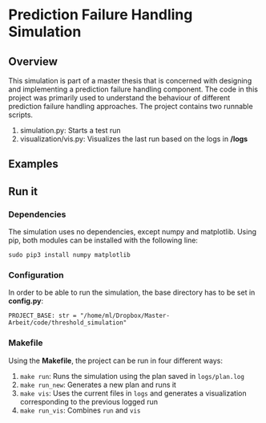 # Prediction Failure Handling Simulation

## Overview

This simulation is part of a master thesis that is concerned with designing and implementing a prediction failure handling component.
The code in this project was primarily used to understand the behaviour of different prediction failure handling approaches. The project contains two runnable scripts.

1. simulation.py: Starts a test run
2. visualization/vis.py: Visualizes the last run based on the logs in **/logs**

## Examples


## Run it
### Dependencies
The simulation uses no dependencies, except numpy and matplotlib. Using pip, both modules can be installed with the following line:

    sudo pip3 install numpy matplotlib

### Configuration

In order to be able to run the simulation, the base directory has to be set in **config.py**:

    PROJECT_BASE: str = "/home/ml/Dropbox/Master-Arbeit/code/threshold_simulation"

### Makefile

Using the **Makefile**, the project can be run in four different ways:

1. `make run`: Runs the simulation using the plan saved in `logs/plan.log`
1. `make run_new`: Generates a new plan and runs it
1. `make vis`: Uses the current files in `logs` and generates a visualization corresponding to the previous logged run
1. `make run_vis`: Combines `run` and `vis`
